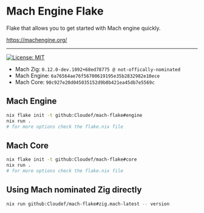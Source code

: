 # Mach Engine Flake

Flake that allows you to get started with Mach engine quickly.

https://machengine.org/

---

[![License: MIT](https://img.shields.io/badge/License-MIT-yellow.svg)](https://opensource.org/licenses/MIT)

* Mach Zig: `0.12.0-dev.1092+68ed78775 @ not-offically-nominated`
* Mach Engine: `6a76564ae76f56700619195e35b2832982e10ece`
* Mach Core: `90c927e20d045035152d9b0b421ea45db7e5569c`

## Mach Engine

```bash
nix flake init -t github:Cloudef/mach-flake#engine
nix run .
# for more options check the flake.nix file
```

## Mach Core

```bash
nix flake init -t github:Cloudef/mach-flake#core
nix run .
# for more options check the flake.nix file
```

## Using Mach nominated Zig directly

```bash
nix run github:Cloudef/mach-flake#zig.mach-latest -- version
```
